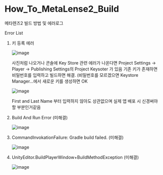 # How_To_MetaLense2_Build
 메타렌즈2 빌드 방법 및 에러로그

Error List 
  1. 키 등록 에러

      ![image](https://github.com/user-attachments/assets/9761c054-808f-456b-bd49-b268fb40e1f8)

     사진처럼 나오거나 콘솔에 Key Store 관련 에러가 나온다면
     Project Settings -> Player -> Publishing Settings의 Project Keysoter 가 있음
     기존 키가 존재하면 비밀번호를 입력하고 빌드하면 해결.
     (비밀번호를 모르겠으면 Keystore Manager...에서 새로운 키를 생성하면 OK

     ![image](https://github.com/user-attachments/assets/2a45c49f-5758-4c54-a1c6-c3deb893aa07)

     First and Last Name 부터 입력하지 않아도 상관없으며 실제 앱 배포 시 신경써야할 부분인거같음

  2. Build And Run Error (미해결)

     ![image](https://github.com/user-attachments/assets/1c2ba1da-40af-4571-8fdb-4b74362aa7aa)

     
  3. CommandInvokationFailure: Gradle build failed. (미해결)

     ![image](https://github.com/user-attachments/assets/047400f7-69ca-4811-9bc7-00172e7ab063)


  4. UnityEditor.BuildPlayerWindow+BuildMethodException (미해결)

     ![image](https://github.com/user-attachments/assets/588afd30-f880-4083-ad84-e78c311074a4)








     

